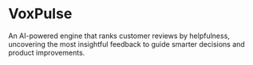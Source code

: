 # VoxPulse
An AI-powered engine that ranks customer reviews by helpfulness, uncovering the most insightful feedback to guide smarter decisions and product improvements.
